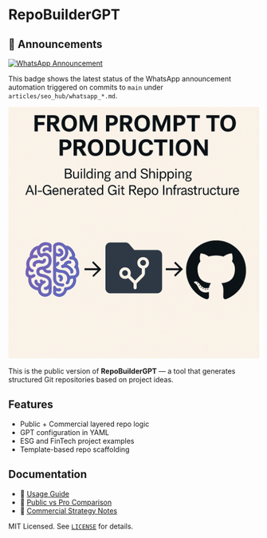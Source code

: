 # RepoBuilderGPT

## 🔔 Announcements

[![WhatsApp Announcement](https://github.com/cevherdogan/repobuilder-gpt/actions/workflows/whatsapp_announcement.yml/badge.svg)](https://github.com/cevherdogan/repobuilder-gpt/actions/workflows/whatsapp_announcement.yml)

This badge shows the latest status of the WhatsApp announcement automation triggered on commits to `main` under `articles/seo_hub/whatsapp_*.md`.

<p align="center">
  <img src="articles/medium/01-the-idea/article_cover_pg_1.png" alt="RepoBuilderGPT Cover" width="600"/>
</p>

This is the public version of **RepoBuilderGPT** — a tool that generates structured Git repositories based on project ideas.

## Features
- Public + Commercial layered repo logic
- GPT configuration in YAML
- ESG and FinTech project examples
- Template-based repo scaffolding

## Documentation
- 📘 [Usage Guide](docs/usage_guide.md)
- 🔀 [Public vs Pro Comparison](docs/public_vs_pro_matrix.md)
- 🧠 [Commercial Strategy Notes](docs/commercial_notes.md)

MIT Licensed. See [`LICENSE`](LICENSE) for details.
